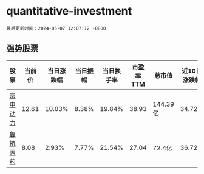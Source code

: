 # quantitative-investment

`最后更新时间：2024-05-07 12:07:12 +0800`

## 强势股票

|股票|当前价|当日涨跌幅|当日振幅|当日换手率|市盈率TTM|总市值|近10日涨跌幅|
|----|----|----|----|----|----|----|----|
|[宗申动力](https://xueqiu.com/S/SZ001696)|12.61|10.03%|8.38%|19.84%|38.93|144.39亿|34.72%|
|[鲁抗医药](https://xueqiu.com/S/SH600789)|8.08|2.93%|7.77%|21.54%|27.04|72.4亿|36.72%|

